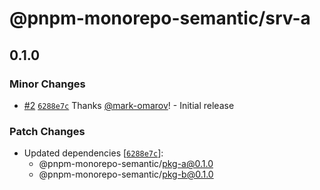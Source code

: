 # @pnpm-monorepo-semantic/srv-a

## 0.1.0

### Minor Changes

- [#2](https://github.com/mark-omarov/pnpm-monorepo/pull/2) [`6288e7c`](https://github.com/mark-omarov/pnpm-monorepo/commit/6288e7c34feb13b3a7f2bb0d07c1479a3092798d) Thanks [@mark-omarov](https://github.com/mark-omarov)! - Initial release

### Patch Changes

- Updated dependencies [[`6288e7c`](https://github.com/mark-omarov/pnpm-monorepo/commit/6288e7c34feb13b3a7f2bb0d07c1479a3092798d)]:
  - @pnpm-monorepo-semantic/pkg-a@0.1.0
  - @pnpm-monorepo-semantic/pkg-b@0.1.0
